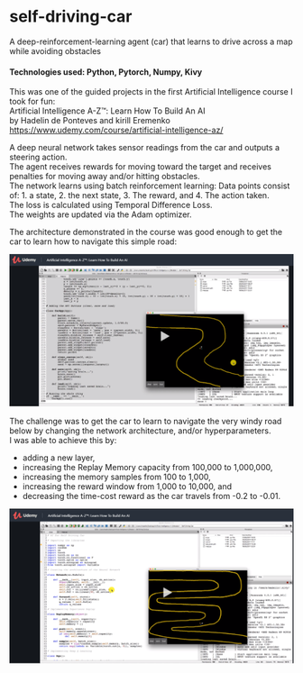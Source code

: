 # self-driving-car
A deep-reinforcement-learning agent (car) that learns to drive across a map while avoiding obstacles

#### Technologies used: Python, Pytorch, Numpy, Kivy

This was one of the guided projects in the first Artificial Intelligence course I took for fun:  
Artificial Intelligence A-Z™: Learn How To Build An AI  
by Hadelin de Ponteves and kirill Eremenko 
https://www.udemy.com/course/artificial-intelligence-az/

A deep neural network takes sensor readings from the car and outputs a steering action.  
The agent receives rewards for moving toward the target and receives penalties for moving away and/or hitting obstacles.  
The network learns using batch reinforcement learning: Data points consist of: 1. a state, 2. the next state, 3. The reward, and 4. The action taken.  
The loss is calculated using Temporal Difference Loss.  
The weights are updated via the Adam optimizer.

The architecture demonstrated in the course was good enough to get the car to learn how to navigate this simple road:

<img src="https://github.com/jmsbutcher/self-driving-car/blob/main/self_driving_car_1.PNG">

<br>

The challenge was to get the car to learn to navigate the very windy road below by changing the network architecture, and/or hyperparameters.  
I was able to achieve this by:
- adding a new layer, 
- increasing the Replay Memory capacity from 100,000 to 1,000,000,
- increasing the memory samples from 100 to 1,000,
- increasing the reward window from 1,000 to 10,000, and
- decreasing the time-cost reward as the car travels from -0.2 to -0.01.

<img src="https://github.com/jmsbutcher/self-driving-car/blob/main/self_driving_car_2.PNG">
